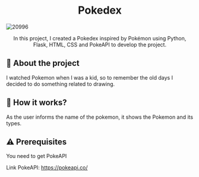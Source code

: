<h1 align="center">Pokedex</h2>

![20996](https://user-images.githubusercontent.com/51414398/133182880-eb481a27-f6d9-49fe-ab50-c23121ce9d1e.jpg)


<p align="center">In this project, I created a Pokedex inspired by Pokémon using Python, Flask, HTML, CSS and PokeAPI to develop the project.</p>


## :rocket: About the project
I watched Pokemon when I was a kid, so to remember the old days I decided to do something related to drawing.

## :wrench: How it works?
As the user informs the name of the pokemon, it shows the Pokemon and its types.

## :warning: Prerequisites
You need to get PokeAPI

Link PokeAPI: https://pokeapi.co/
